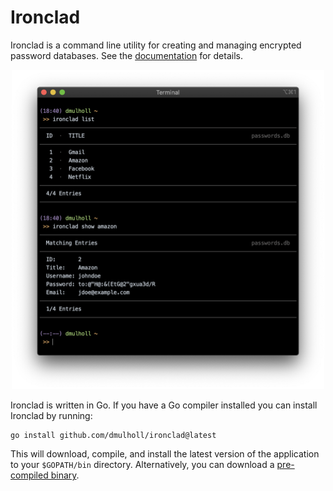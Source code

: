 # Ironclad

[1]: http://www.dmulholl.com/docs/ironclad/master/
[2]: https://github.com/dmulholl/ironclad/releases

Ironclad is a command line utility for creating and managing encrypted password databases.
See the [documentation][1] for details.

<p align="center">
    <img src="docs/res/screenshot.png" width="500px">
</p>

Ironclad is written in Go. If you have a Go compiler installed you can install Ironclad by running:

    go install github.com/dmulholl/ironclad@latest

This will download, compile, and install the latest version of the application to your `$GOPATH/bin` directory.
Alternatively, you can download a [pre-compiled binary][2].
